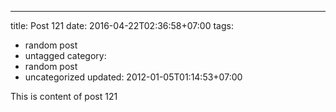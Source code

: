 ---
title: Post 121
date: 2016-04-22T02:36:58+07:00
tags:
  - random post
  - untagged
category:
  - random post
  - uncategorized
updated: 2012-01-05T01:14:53+07:00

This is content of post 121